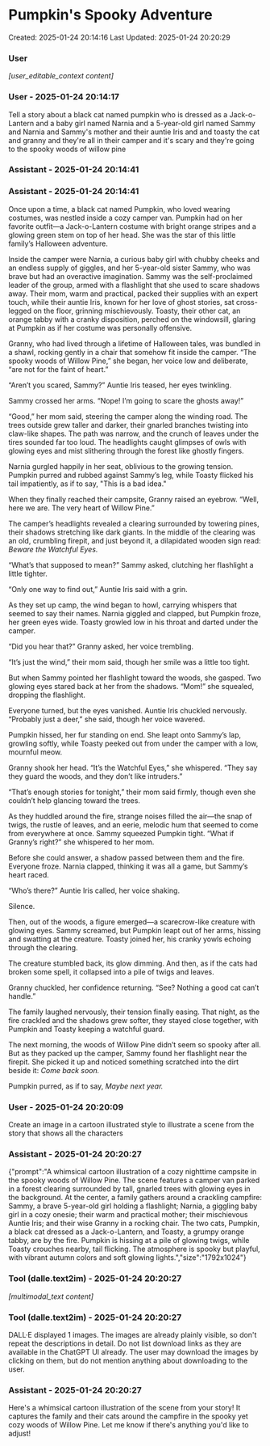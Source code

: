 # Pumpkin's Spooky Adventure

Created: 2025-01-24 20:14:16
Last Updated: 2025-01-24 20:20:29

### User

*[user_editable_context content]*

### User - 2025-01-24 20:14:17

Tell a story about a black cat named pumpkin who is dressed as a Jack-o-Lantern and a baby girl named Narnia and a 5-year-old girl named Sammy and Narnia and Sammy's mother and their auntie Iris and and toasty the cat and granny and they're all in their camper and it's scary and they're going to the spooky woods of willow pine

### Assistant - 2025-01-24 20:14:41



### Assistant - 2025-01-24 20:14:41

Once upon a time, a black cat named Pumpkin, who loved wearing costumes, was nestled inside a cozy camper van. Pumpkin had on her favorite outfit—a Jack-o-Lantern costume with bright orange stripes and a glowing green stem on top of her head. She was the star of this little family’s Halloween adventure.

Inside the camper were Narnia, a curious baby girl with chubby cheeks and an endless supply of giggles, and her 5-year-old sister Sammy, who was brave but had an overactive imagination. Sammy was the self-proclaimed leader of the group, armed with a flashlight that she used to scare shadows away. Their mom, warm and practical, packed their supplies with an expert touch, while their auntie Iris, known for her love of ghost stories, sat cross-legged on the floor, grinning mischievously. Toasty, their other cat, an orange tabby with a cranky disposition, perched on the windowsill, glaring at Pumpkin as if her costume was personally offensive.

Granny, who had lived through a lifetime of Halloween tales, was bundled in a shawl, rocking gently in a chair that somehow fit inside the camper. “The spooky woods of Willow Pine,” she began, her voice low and deliberate, “are not for the faint of heart.”

“Aren’t you scared, Sammy?” Auntie Iris teased, her eyes twinkling.

Sammy crossed her arms. “Nope! I’m going to scare the ghosts away!”

“Good,” her mom said, steering the camper along the winding road. The trees outside grew taller and darker, their gnarled branches twisting into claw-like shapes. The path was narrow, and the crunch of leaves under the tires sounded far too loud. The headlights caught glimpses of owls with glowing eyes and mist slithering through the forest like ghostly fingers.

Narnia gurgled happily in her seat, oblivious to the growing tension. Pumpkin purred and rubbed against Sammy’s leg, while Toasty flicked his tail impatiently, as if to say, "This is a bad idea."

When they finally reached their campsite, Granny raised an eyebrow. “Well, here we are. The very heart of Willow Pine.”

The camper’s headlights revealed a clearing surrounded by towering pines, their shadows stretching like dark giants. In the middle of the clearing was an old, crumbling firepit, and just beyond it, a dilapidated wooden sign read: *Beware the Watchful Eyes.*

“What’s that supposed to mean?” Sammy asked, clutching her flashlight a little tighter.

“Only one way to find out,” Auntie Iris said with a grin.

As they set up camp, the wind began to howl, carrying whispers that seemed to say their names. Narnia giggled and clapped, but Pumpkin froze, her green eyes wide. Toasty growled low in his throat and darted under the camper.

“Did you hear that?” Granny asked, her voice trembling.

“It’s just the wind,” their mom said, though her smile was a little too tight.

But when Sammy pointed her flashlight toward the woods, she gasped. Two glowing eyes stared back at her from the shadows. “Mom!” she squealed, dropping the flashlight.

Everyone turned, but the eyes vanished. Auntie Iris chuckled nervously. “Probably just a deer,” she said, though her voice wavered.

Pumpkin hissed, her fur standing on end. She leapt onto Sammy’s lap, growling softly, while Toasty peeked out from under the camper with a low, mournful meow.

Granny shook her head. “It’s the Watchful Eyes,” she whispered. “They say they guard the woods, and they don’t like intruders.”

“That’s enough stories for tonight,” their mom said firmly, though even she couldn’t help glancing toward the trees.

As they huddled around the fire, strange noises filled the air—the snap of twigs, the rustle of leaves, and an eerie, melodic hum that seemed to come from everywhere at once. Sammy squeezed Pumpkin tight. “What if Granny’s right?” she whispered to her mom.

Before she could answer, a shadow passed between them and the fire. Everyone froze. Narnia clapped, thinking it was all a game, but Sammy’s heart raced.

“Who’s there?” Auntie Iris called, her voice shaking.

Silence.

Then, out of the woods, a figure emerged—a scarecrow-like creature with glowing eyes. Sammy screamed, but Pumpkin leapt out of her arms, hissing and swatting at the creature. Toasty joined her, his cranky yowls echoing through the clearing.

The creature stumbled back, its glow dimming. And then, as if the cats had broken some spell, it collapsed into a pile of twigs and leaves.

Granny chuckled, her confidence returning. “See? Nothing a good cat can’t handle.”

The family laughed nervously, their tension finally easing. That night, as the fire crackled and the shadows grew softer, they stayed close together, with Pumpkin and Toasty keeping a watchful guard.

The next morning, the woods of Willow Pine didn’t seem so spooky after all. But as they packed up the camper, Sammy found her flashlight near the firepit. She picked it up and noticed something scratched into the dirt beside it: *Come back soon.*

Pumpkin purred, as if to say, *Maybe next year.*

### User - 2025-01-24 20:20:09

Create an image in a cartoon illustrated style to illustrate a scene from the story that shows all the characters

### Assistant - 2025-01-24 20:20:27

{"prompt":"A whimsical cartoon illustration of a cozy nighttime campsite in the spooky woods of Willow Pine. The scene features a camper van parked in a forest clearing surrounded by tall, gnarled trees with glowing eyes in the background. At the center, a family gathers around a crackling campfire: Sammy, a brave 5-year-old girl holding a flashlight; Narnia, a giggling baby girl in a cozy onesie; their warm and practical mother; their mischievous Auntie Iris; and their wise Granny in a rocking chair. The two cats, Pumpkin, a black cat dressed as a Jack-o-Lantern, and Toasty, a grumpy orange tabby, are by the fire. Pumpkin is hissing at a pile of glowing twigs, while Toasty crouches nearby, tail flicking. The atmosphere is spooky but playful, with vibrant autumn colors and soft glowing lights.","size":"1792x1024"}

### Tool (dalle.text2im) - 2025-01-24 20:20:27

*[multimodal_text content]*

### Tool (dalle.text2im) - 2025-01-24 20:20:27


DALL·E displayed 1 images. The images are already plainly visible, so don't repeat the descriptions in detail. Do not list download links as they are available in the ChatGPT UI already. The user may download the images by clicking on them, but do not mention anything about downloading to the user.

### Assistant - 2025-01-24 20:20:27

Here's a whimsical cartoon illustration of the scene from your story! It captures the family and their cats around the campfire in the spooky yet cozy woods of Willow Pine. Let me know if there's anything you'd like to adjust!

